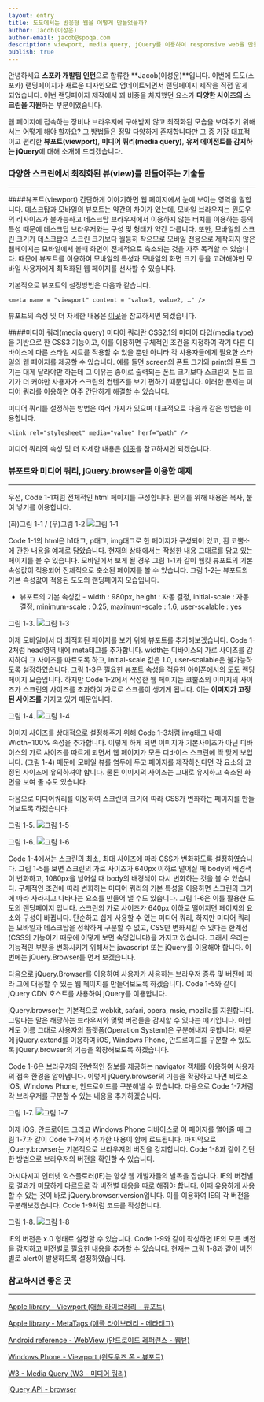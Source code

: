 ```yaml
---
layout: entry
title: 도도에서는 반응형 웹을 어떻게 만들었을까?
author: Jacob(이성운)
author-email: jacob@spoqa.com
description: viewport, media query, jQuery를 이용하여 responsive web을 만들어 보겠습니다.
publish: true
---
```


안녕하세요 **스포카 개발팀 인턴**으로 합류한 **Jacob(이성운)**입니다. 이번에 도도(스포카) 랜딩페이지가 새로운 디자인으로 업데이트되면서 랜딩페이지 제작을 직접 맡게 되었습니다. 이번 랜딩페이지 제작에서 꽤 비중을 차지했던 요소가 **다양한 사이즈의 스크린을 지원**하는 부분이었습니다.

웹 페이지에 접속하는 장비나 브라우저에 구애받지 않고 최적화된 모습을 보여주기 위해서는 어떻게 해야 할까요? 그 방법들은 정말 다양하게 존재합니다만 그 중 가장 대표적이고 편리한 **뷰포트(viewport)**, **미디어 쿼리(media query)**, **유저 에이전트를 감지하는 jQuery**에 대해 소개해 드리겠습니다.

### 다양한 스크린에서 최적화된 뷰(view)를 만들어주는 기술들
___

####뷰포트(viewport)
간단하게 이야기하면 웹 페이지에서 눈에 보이는 영역을 말합니다. 데스크탑과 모바일의 뷰포트는 약간의 차이가 있는데, 모바일 브라우저는 윈도우의 리사이즈가 불가능하고 데스크탑 브라우저에서 이용하지 않는 터치를 이용하는 등의 특성 때문에 데스크탑 브라우저와는 구성 및 형태가 약간 다릅니다. 또한, 모바일의 스크린 크기가 데스크탑의 스크린 크기보다 월등히 작으므로 모바일 전용으로 제작되지 않은 웹페이지는 모바일에서 볼때 화면이 전체적으로 축소되는 것을 자주 목격할 수 있습니다. 때문에 뷰포트를 이용하여 모바일의 특성과 모바일의 화면 크기 등을 고려해야만 모바일 사용자에게 최적화된 웹 페이지를 선사할 수 있습니다.

기본적으로 뷰포트의 설정방법은 다음과 같습니다.

``<meta name = "viewport" content = "value1, value2, …" />``

뷰포트의 속성 및 더 자세한 내용은 [이곳](http://developer.apple.com/library/safari/#documentation/AppleApplications/Reference/SafariHTMLRef/Articles/MetaTags.html "viewport properties")을 참고하시면 되겠습니다.


####미디어 쿼리(media query) 
미디어 쿼리란 CSS2.1의 미디어 타입(media type)을 기반으로 한 CSS3 기능이고, 이를 이용하면 구체적인 조건을 지정하여 각기 다른 디바이스에 다른 스타일 시트를 적용할 수 있을 뿐만 아니라 각 사용자들에게 필요한 스타일의 웹 페이지를 제공할 수 있습니다. 예를 들면 screen의 폰트 크기와 print의 폰트 크기는 대게 달라야만 하는데 그 이유는 종이로 출력되는 폰트 크기보다 스크린의 폰트 크기가 더 커야만 사용자가 스크린의 컨텐츠를 보기 편하기 때문입니다. 이러한 문제는 미디어 쿼리를 이용하면 아주 간단하게 해결할 수 있습니다.

미디어 쿼리를 설정하는 방법은 여러 가지가 있으며 대표적으로 다음과 같은 방법을 이용합니다.

``<link rel="stylesheet" media="value" herf="path" />``

미디어 쿼리의 속성 및 더 자세한 내용은 [이곳](http://www.w3.org/TR/css3-mediaqueries/ "media query")을 참고하시면 되겠습니다.


### 뷰포트와 미디어 쿼리, jQuery.browser를 이용한 예제
___
우선, Code 1-1처럼 전체적인 html 페이지를 구성합니다. 편의를 위해 내용은 복사, 붙여 넣기를 이용합니다.

<script src="https://gist.github.com/3347225.js?file=Code 1-1.html"></script> 
 
(좌)그림 1-1 / (우)그림 1-2 ![그림 1-1](/images/responsive-web/image_1-1~2.png) 

Code 1-1의 html은 h1태그,  p태그, img태그로 한 페이지가 구성되어 있고, 흰 코뿔소에 관한 내용을 예제로 담았습니다. 현재의 상태에서는 작성한 내용 그대로를 담고 있는 페이지를 볼 수 있습니다. 모바일에서 보게 될 경우 그림 1-1과 같이 웹킷 뷰포트의 기본 속성값이 적용되어 전체적으로 축소된 페이지를 볼 수 있습니다. 그림 1-2는 뷰포트의 기본 속성값이 적용된 도도의 랜딩페이지 모습입니다.

* 뷰포트의 기본 속성값 - width : 980px, height : 자동 결정, initial-scale : 자동 결정, minimum-scale : 0.25, maximum-scale : 1.6, user-scalable : yes 


<script src="https://gist.github.com/3347225.js?file=Code 1-2.html"></script> 
 
그림 1-3. ![그림 1-3](/images/responsive-web/image_1-3.png)
 
이제 모바일에서 더 최적화된 페이지를 보기 위해 뷰포트를 추가해보겠습니다. Code 1-2처럼 head영역 내에 meta태그를 추가합니다. width는 디바이스의 가로 사이즈를 감지하여 그 사이즈를 따르도록 하고, initial-scale 값은 1.0, user-scalable은 불가능하도록 설정하였습니다. 그림 1-3은 필요한 뷰포트 속성을 적용한 아이폰에서의 도도 랜딩페이지 모습입니다. 하지만 Code 1-2에서 작성한 웹 페이지는 코뿔소의 이미지의 사이즈가 스크린의 사이즈를 초과하여 가로로 스크롤이 생기게 됩니다. 이는 **이미지가 고정된 사이즈를** 가지고 있기 때문입니다.

<script src="https://gist.github.com/3347225.js?file=Code 1-3.html"></script> 
 
그림 1-4. ![그림 1-4](/images/responsive-web/image_1-4.png)

이미지 사이즈를 상대적으로 설정해주기 위해 Code 1-3처럼 img태그 내에 Width=100% 속성을 추가합니다. 이렇게 하게 되면 이미지가 기본사이즈가 아닌 디바이스의 가로 사이즈를 따르게 되면서 웹 페이지가 모든 디바이스 스크린에 딱 맞게 보입니다. (그림 1-4) 때문에 모바일 뷰를 염두에 두고 페이지를 제작하신다면 각 요소의 고정된 사이즈에 유의하셔야 합니다. 물론 이미지의 사이즈는 그대로 유지하고 축소된 화면을 보여 줄 수도 있습니다. 

다음으로 미디어쿼리를 이용하여 스크린의 크기에 따라 CSS가 변화하는 페이지를 만들어보도록 하겠습니다.

<script src="https://gist.github.com/3347225.js?file=Code 1-4.html"></script> 
 
그림 1-5. ![그림 1-5](/images/responsive-web/image_1-5.png)
 
그림 1-6. ![그림 1-6](/images/responsive-web/image_1-6.png)
 
Code 1-4에서는 스크린의 최소, 최대 사이즈에 따라 CSS가 변화하도록 설정하였습니다. 그림 1-5를 보면 스크린의 가로 사이즈가 640px 이하로 떨어질 때 body의 배경색이 변화하고, 1080px을 넘어설 때 body의 배경색이 다시 변화하는 것을 볼 수 있습니다. 구체적인 조건에 따라 변화하는 미디어 쿼리의 기본 특성을 이용하면 스크린의 크기에 따라 사라지고 나타나는 요소를 만들어 낼 수도 있습니다. 그림 1-6은 이를 활용한 도도의 랜딩페이지 입니다. 스크린의 가로 사이즈가 640px 이하로 떨어지면 페이지의 요소와 구성이 바뀝니다. 단순하고 쉽게 사용할 수 있는 미디어 쿼리, 하지만 미디어 쿼리는 모바일과 데스크탑을 정확하게 구분할 수 없고, CSS만 변화시킬 수 있다는 한계점(CSS의 기능이기 때문에 어떻게 보면 숙명입니다)을 가지고 있습니다. 그래서 우리는 기능적인 부분을 변화시키기 위해서는 javascript 또는 jQuery를 이용해야 합니다. 이번에는 jQuery.Browser를 먼저 보겠습니다.

다음으로 jQuery.Browser를 이용하여 사용자가 사용하는 브라우저 종류 및 버전에 따라 그에 대응할 수 있는 웹 페이지를 만들어보도록 하겠습니다. Code 1-5와 같이 jQuery CDN 호스트를 사용하여 jQuery를 이용합니다.

<script src="https://gist.github.com/3347225.js?file=Code 1-5.html"></script> 
 
 
jQuery.browser는 기본적으로 webkit, safari, opera, msie, mozilla를 지원합니다. 그렇다는 말은 해당하는 브라우저와 몇몇 버전들을 감지할 수 있다는 얘기입니다. 아쉽게도 이름 그대로 사용자의 플랫폼(Operation System)은 구분해내지 못합니다. 때문에 jQuery.extend를 이용하여 iOS, Windows Phone, 안드로이드를 구분할 수 있도록 jQuery.browser의 기능을 확장해보도록 하겠습니다. 

<script src="https://gist.github.com/3347225.js?file=Code 1-6.html"></script> 
 
 
Code 1-6은 브라우저의 전반적인 정보를 제공하는 navigator 객체를 이용하여 사용자의 접속 환경을 알아냅니다. 이렇게 jQuery.browser의 기능을 확장하고 나면 비로소 iOS, Windows Phone, 안드로이드를 구분해낼 수 있습니다. 다음으로 Code 1-7처럼 각 브라우저를 구분할 수 있는 내용을 추가하겠습니다.

<script src="https://gist.github.com/3347225.js?file=Code 1-7.html"></script> 
 
그림 1-7. ![그림 1-7](/images/responsive-web/image_1-7.png)
 
이제 iOS, 안드로이드 그리고 Windows Phone 디바이스로 이 페이지를 열어줄 때 그림 1-7과 같이 Code 1-7에서 추가한 내용이 함께 로드됩니다. 마지막으로 jQuery.browser는 기본적으로 브라우저의 버전을 감지합니다. Code 1-8과 같이 간단한 방법으로 브라우저의 버전을 확인할 수 있습니다.

<script src="https://gist.github.com/3347225.js?file=Code 1-8.html"></script> 
 
 
아시다시피 인터넷 익스플로러(IE)는 항상 웹 개발자들의 발목을 잡습니다. IE의 버전별로 결과가 미묘하게 다르므로 각 버전별 대응을 따로 해줘야 합니다. 이때 유용하게 사용할 수 있는 것이 바로 jQuery.browser.version입니다. 이를 이용하여 IE의 각 버전을 구분해보겠습니다. Code 1-9처럼 코드를 작성합니다.

<script src="https://gist.github.com/3347225.js?file=Code 1-9.html"></script> 
 
그림 1-8. ![그림 1-8](/images/responsive-web/image_1-8.png)
 
IE의 버전은 x.0 형태로 설정할 수 있습니다. Code 1-9와 같이 작성하면 IE의 모든 버전을 감지하고 버전별로 필요한 내용을 추가할 수 있습니다. 현재는 그림 1-8과 같이 버전별로 alert이 발생하도록 설정하였습니다.


### 참고하시면 좋은 곳
---

[Apple library - Viewport (애플 라이브러리 - 뷰포트)](http://developer.apple.com/library/ios/#DOCUMENTATION/AppleApplications/Reference/SafariWebContent/UsingtheViewport/UsingtheViewport.html "Apple Viewport") 

[Apple library - MetaTags (애플 라이브러리 - 메타태그)](https://developer.apple.com/library/safari/#documentation/AppleApplications/Reference/SafariHTMLRef/Articles/MetaTags.html "Apple MetaTags") 

[Android reference - WebView (안드로이드 레퍼런스 - 웹뷰)](http://developer.android.com/reference/android/webkit/WebView.html "Android WebView") 

[Windows Phone - Viewport (윈도우즈 폰 - 뷰포트)](http://windowsteamblog.com/windows_phone/b/wpdev/archive/2011/03/14/managing-the-windows-phone-browser-viewport.aspx "windows phone viewport") 

[W3 - Media Query (W3 - 미디어 쿼리)](http://www.w3.org/TR/css3-mediaqueries/ "W3 media query") 

[jQuery API - browser](http://api.jquery.com/jQuery.browser/ "jQuery API")

 